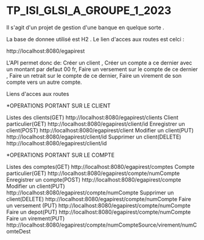 ﻿# TP_ISI_GLSI_A_GROUPE_1_2023

Il s'agit d'un projet de gestion d'une banque en quelque sorte . 

La base de donnee utilisé est H2 .
Le lien d'acces aux routes est celci :
 
 http://localhost:8080/egapirest

L'API permet donc de: 
Créer un client ,
Créer un compte a ce dernier avec un montant par defaut 00 fr,
Faire un versement sur le compte de ce dernier ,
Faire un retrait sur le compte de ce dernier,
Faire un virement de son compte vers un autre compte.


Liens d'acces aux routes

*OPERATIONS PORTANT SUR LE CLIENT

Listes des clients(GET)         http://localhost:8080/egapirest/clients
Client particulier(GET)         http://localhost:8080/egapirest/client/id
Enregistrer un client(POST)     http://localhost:8080/egapirest/client
Modifier un client(PUT)         http://localhost:8080/egapirest/client/id
Supprimer un client(DELETE)     http://localhost:8080/egapirest/client/id


*OPERATIONS PORTANT SUR LE COMPTE

Listes des comptes(GET)         http://localhost:8080/egapirest/comptes
Compte particulier(GET)         http://localhost:8080/egapirest/compte/numCompte
Enregistrer un compte(POST)     http://localhost:8080/egapirest/compte
Modifier un client(PUT)         http://localhost:8080/egapirest/compte/numCompte
Supprimer un client(DELETE)     http://localhost:8080/egapirest/compte/numCompte
Faire un versement (PUT)        http://localhost:8080/egapirest/compte/numCompte
Faire un depot(PUT)             http://localhost:8080/egapirest/compte/numCompte
Faire un virement(PUT)          http://localhost:8080/egapirest/compte/numCompteSource/virement/numComteDest


